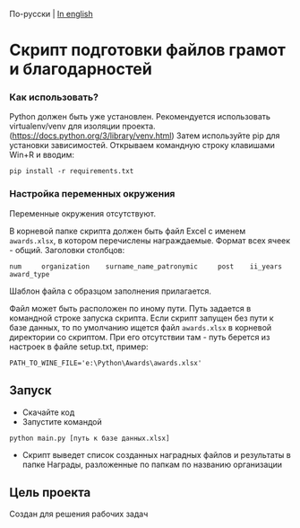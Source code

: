 По-русски | [In english](docs_eng/README.md)
# Скрипт подготовки файлов грамот и благодарностей


### Как использовать?
Python должен быть уже установлен.
Рекомендуется использовать virtualenv/venv для изоляции проекта.
(https://docs.python.org/3/library/venv.html)
Затем используйте pip для установки зависимостей.
Открываем командную строку клавишами Win+R и вводим:
```commandline
pip install -r requirements.txt
```


### Настройка переменных окружения
Переменные окружения отсутствуют.

В корневой папке скрипта должен быть файл Excel с именем ``awards.xlsx``, 
в котором перечислены награждаемые.
Формат всех ячеек - общий. Заголовки столбцов:
```
num	    organization	surname_name_patronymic	    post	ii_years	award_type
```
Шаблон файла с образцом заполнения прилагается.

Файл может быть расположен по иному пути. 
Путь задается в командной строке запуска скрипта. Если скрипт запущен без пути к базе данных, 
то по умолчанию ищется файл ``awards.xlsx`` в корневой директории со скриптом. 
При его отсутствии там - путь берется из настроек в файле setup.txt, пример:
```
PATH_TO_WINE_FILE='e:\Python\Awards\awards.xlsx'
```


## Запуск

- Скачайте код
- Запустите командой 
```commandline
python main.py [путь к базе данных.xlsx]
```
- Скрипт выведет список созданных наградных файлов и результаты в папке Награды, разложенные по папкам по названию организации 


## Цель проекта
Создан для решения рабочих задач
